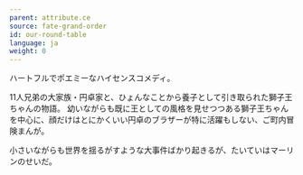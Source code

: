 ```yaml
---
parent: attribute.ce
source: fate-grand-order
id: our-round-table
language: ja
weight: 0
---
```


ハートフルでポエミーなハイセンスコメディ。

11人兄弟の大家族・円卓家と、ひょんなことから養子として引き取られた獅子王ちゃんの物語。
幼いながらも既に王としての風格を見せつつある獅子王ちゃんを中心に、顔だけはとにかくいい円卓のブラザーが特に活躍もしない、ご町内冒険まんが。

小さいながらも世界を揺るがすような大事件ばかり起きるが、たいていはマーリンのせいだ。
